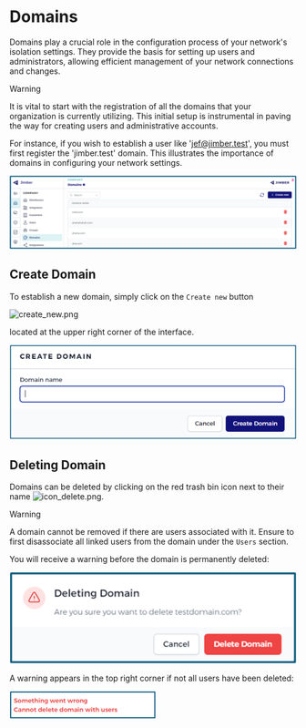 # Domains

Domains play a crucial role in the configuration process of your network's isolation settings. They provide the basis for setting up users and administrators, allowing efficient management of your network connections and changes.

> [!WARNING]
> It is vital to start with the registration of all the domains that your organization is currently utilizing. This initial setup is instrumental in paving the way for creating users and administrative accounts.

For instance, if you wish to establish a user like 'jef@jimber.test', you must first register the 'jimber.test' domain. This illustrates the importance of domains in configuring your network settings.

![domains.png](domains.png  ':size=800')

## Create Domain

To establish a new domain, simply click on the `Create new` button 

![create_new.png](/create_new.png)

located at the upper right corner of the interface.

![create_new_domain.png](create_domain.png  ':size=500x200')

## Deleting Domain

Domains can be deleted by clicking on the red trash bin icon next to their name ![icon_delete.png](/icon_delete.png ':size=35').

> [!WARNING]
> A domain cannot be removed if there are users associated with it. Ensure to first disassociate all linked users from the domain under the `Users` section.

You will receive a warning before the domain is permanently deleted:

![delete-domain.png](delete_domain.png ':size=500')

A warning appears in the top right corner if not all users have been deleted:

![warning.png](warning.png)

